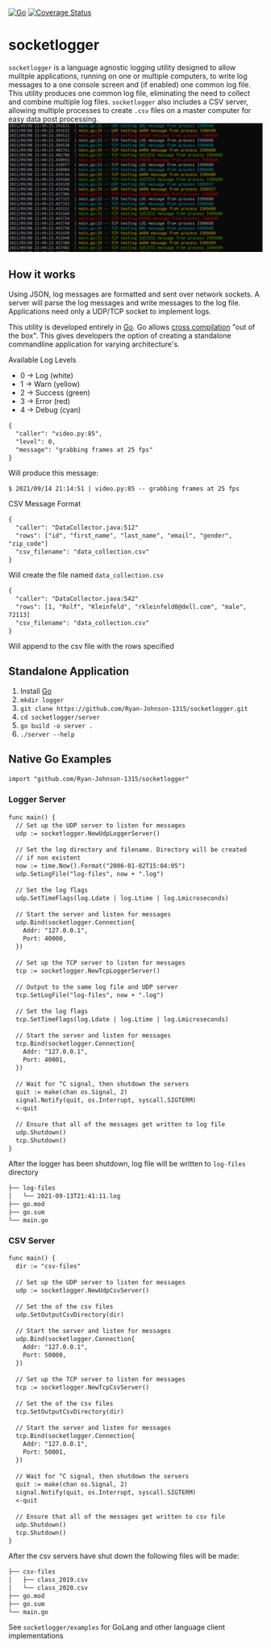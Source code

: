 [![Go](https://github.com/Ryan-Johnson-1315/socketlogger/actions/workflows/go.yml/badge.svg)](https://github.com/Ryan-Johnson-1315/socketlogger/actions/workflows/go.yml)
[![Coverage Status](https://coveralls.io/repos/github/Ryan-Johnson-1315/socketlogger/badge.svg?branch=master)](https://coveralls.io/github/Ryan-Johnson-1315/socketlogger?branch=master)
# socketlogger
`socketlogger` is a language agnostic logging utility designed to allow mulitple applications, running on one or multiple computers, to write log messages to a one console screen and (if enabled) one common log file. This utility produces one common log file, eliminating the need to collect and combine multiple log files. `socketlogger` also includes a CSV server, allowing multiple processes to create `.csv` files on a master computer for easy data post processing.
![example output](./.assets/example_output.png)

## How it works
Using JSON, log messages are formatted and sent over network sockets. A server will parse the log messages and write messages to the log file. Applications need only a UDP/TCP socket to implement logs.

This utility is developed entirely in [Go](https://golang.org/). Go allows [cross compilation](https://opensource.com/article/21/1/go-cross-compiling) "out of the box". This gives developers the option of creating a standalone commandline application for varying architecture's.

Available Log Levels
- 0 -> Log (white)
- 1 -> Warn (yellow)
- 2 -> Success (green)
- 3 -> Error (red)
- 4 -> Debug (cyan)

```
{
  "caller": "video.py:85",
  "level": 0,
  "message": "grabbing frames at 25 fps"
}
```
Will produce this message:
```
$ 2021/09/14 21:14:51 | video.py:85 -- grabbing frames at 25 fps
```

CSV Message Format

```
{
  "caller": "DataCollector.java:512"
  "rows": ["id", "first_name", "last_name", "email", "gender", "zip_code"]
  "csv_filename": "data_collection.csv"
}
```
Will create the file named `data_collection.csv`
```
{
  "caller": "DataCollector.java:542"
  "rows": [1, "Rolf", "Kleinfeld", "rkleinfeld0@dell.com", "male", 72113]
  "csv_filename": "data_collection.csv"
}
```
Will append to the csv file with the rows specified
## Standalone Application
1. Install [Go](https://golang.org/dl/)
2. `mkdir logger`
3. `git clone https://github.com/Ryan-Johnson-1315/socketlogger.git`
4. `cd socketlogger/server`
5. `go build -o server .`
6. `./server --help`


## Native Go Examples
`import "github.com/Ryan-Johnson-1315/socketlogger"`

### Logger Server
```
func main() {
  // Set up the UDP server to listen for messages
  udp := socketlogger.NewUdpLoggerServer()

  // Set the log directory and filename. Directory will be created
  // if non existent
  now := time.Now().Format("2006-01-02T15:04:05")
  udp.SetLogFile("log-files", now + ".log")

  // Set the log flags
  udp.SetTimeFlags(log.Ldate | log.Ltime | log.Lmicroseconds)

  // Start the server and listen for messages
  udp.Bind(socketlogger.Connection{
    Addr: "127.0.0.1",
    Port: 40000,
  })

  // Set up the TCP server to listen for messages
  tcp := socketlogger.NewTcpLoggerServer()

  // Output to the same log file and UDP server
  tcp.SetLogFile("log-files", now + ".log")

  // Set the log flags
  tcp.SetTimeFlags(log.Ldate | log.Ltime | log.Lmicroseconds)

  // Start the server and listen for messages
  tcp.Bind(socketlogger.Connection{
    Addr: "127.0.0.1",
    Port: 40001,
  })

  // Wait for ^C signal, then shutdown the servers
  quit := make(chan os.Signal, 2)
  signal.Notify(quit, os.Interrupt, syscall.SIGTERM)
  <-quit

  // Ensure that all of the messages get written to log file
  udp.Shutdown()
  tcp.Shutdown()
}
```
After the logger has been shutdown, log file will be written to `log-files` directory
```
├── log-files
│   └── 2021-09-13T21:41:11.log
├── go.mod
├── go.sum
└── main.go
```
### CSV Server
```
func main() {
  dir := "csv-files"

  // Set up the UDP server to listen for messages
  udp := socketlogger.NewUdpCsvServer()

  // Set the of the csv files 
  udp.SetOutputCsvDirectory(dir)

  // Start the server and listen for messages
  udp.Bind(socketlogger.Connection{
    Addr: "127.0.0.1",
    Port: 50000,
  })

  // Set up the TCP server to listen for messages
  tcp := socketlogger.NewTcpCsvServer()

  // Set the of the csv files 
  tcp.SetOutputCsvDirectory(dir)

  // Start the server and listen for messages
  tcp.Bind(socketlogger.Connection{
    Addr: "127.0.0.1",
    Port: 50001,
  })

  // Wait for ^C signal, then shutdown the servers
  quit := make(chan os.Signal, 2)
  signal.Notify(quit, os.Interrupt, syscall.SIGTERM)
  <-quit

  // Ensure that all of the messages get written to csv file
  udp.Shutdown()
  tcp.Shutdown()
}
```
After the csv servers have shut down the following files will be made:
```
├── csv-files
│   ├── class_2019.csv
│   └── class_2020.csv
├── go.mod
├── go.sum
└── main.go
```

See `socketlogger/examples` for GoLang and other language client implementations
